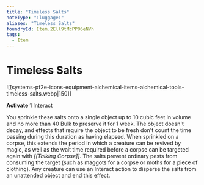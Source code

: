 ```yaml
---
title: "Timeless Salts"
noteType: ":luggage:"
aliases: "Timeless Salts"
foundryId: Item.2Ell9tMcPP06eNVh
tags:
  - Item
---
```


# Timeless Salts
![[systems-pf2e-icons-equipment-alchemical-items-alchemical-tools-timeless-salts.webp|150]]

**Activate** 1 Interact

You sprinkle these salts onto a single object up to 10 cubic feet in volume and no more than 40 Bulk to preserve it for 1 week. The object doesn't decay, and effects that require the object to be fresh don't count the time passing during this duration as having elapsed. When sprinkled on a corpse, this extends the period in which a creature can be revived by magic, as well as the wait time required before a corpse can be targeted again with _[[Talking Corpse]]_. The salts prevent ordinary pests from consuming the target (such as maggots for a corpse or moths for a piece of clothing). Any creature can use an Interact action to disperse the salts from an unattended object and end this effect.
